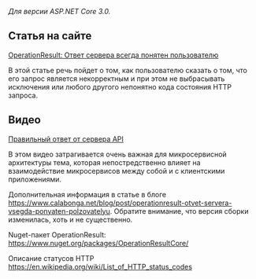 _Для версии ASP.NET Core 3.0._

## Статья на сайте
[OperationResult: Ответ сервера всегда понятен пользователю](https://www.calabonga.net/blog/post/operationresult-otvet-servera-vsegda-ponyaten-polzovatelyu)

В этой статье речь пойдет о том, как пользователю сказать о том, что его запрос является некорректным и при этом не выбрасывать исключения или любого другого непонятно кода состояния HTTP запроса.

## Видео 
[Правильный ответ от сервера API](https://youtu.be/fp0GPsQMh0E)

В этом видео затрагивается очень важная для микросервисной архитектуры тема, которая непостредственно влияет на взаимодействие микросервисов между собой и с клиентскими приложениями.

Дополнительная информация в статье в блоге https://www.calabonga.net/blog/post/operationresult-otvet-servera-vsegda-ponyaten-polzovatelyu. Обратите внимание, что версия сборки изменилась, хоть и не существенно.

Nuget-пакет OperationResult:
https://www.nuget.org/packages/OperationResultCore/

Описание статусов HTTP
https://en.wikipedia.org/wiki/List_of_HTTP_status_codes